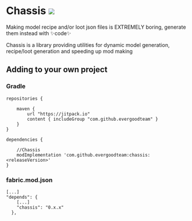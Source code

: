 # Chassis <a href=https://www.curseforge.com/minecraft/mc-mods/chassis> <img src="http://cf.way2muchnoise.eu/596615.svg"> </a>

Making model recipe and/or loot json files is EXTREMELY boring, generate them instead with ✨code✨

Chassis is a library providing utilities for dynamic model generation, recipe/loot generation and speeding up mod making

## Adding to your own project

### Gradle

```
repositories {

	maven {
		url "https://jitpack.io"
		content { includeGroup "com.github.evergoodteam" }
	}
}
```

```
dependencies {

	//Chassis
	modImplementation 'com.github.evergoodteam:chassis:<releaseVersion>'
}
```

### fabric.mod.json

```
[...]
"depends": {
    [...]
    "chassis": "0.x.x"
  },
```
